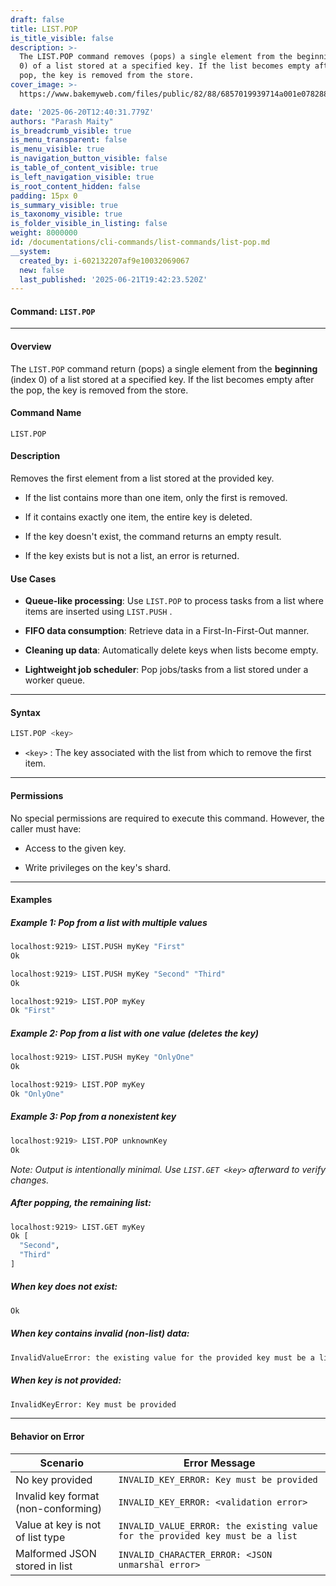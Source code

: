 ```yaml
---
draft: false
title: LIST.POP
is_title_visible: false
description: >-
  The LIST.POP command removes (pops) a single element from the beginning (index
  0) of a list stored at a specified key. If the list becomes empty after the
  pop, the key is removed from the store.
cover_image: >-
  https://www.bakemyweb.com/files/public/82/88/6857019939714a001e078288/i/5c/5e/685701b8a14834001f8a5c5e/original?name=logo-large.png&mimetype=image/png&cd=inline

date: '2025-06-20T12:40:31.779Z'
authors: "Parash Maity"
is_breadcrumb_visible: true
is_menu_transparent: false
is_menu_visible: true
is_navigation_button_visible: false
is_table_of_content_visible: true
is_left_navigation_visible: true
is_root_content_hidden: false
padding: 15px 0
is_summary_visible: true
is_taxonomy_visible: true
is_folder_visible_in_listing: false
weight: 8000000
id: /documentations/cli-commands/list-commands/list-pop.md
__system:
  created_by: i-602132207af9e10032069067
  new: false
  last_published: '2025-06-21T19:42:23.520Z'
---
```

#### Command: `LIST.POP` 

***

#### Overview

The `LIST.POP` command return (pops) a single element from the **beginning** (index 0) of a list stored at a specified key. If the list becomes empty after the pop, the key is removed from the store.

#### Command Name

 `LIST.POP` 

#### Description

Removes the first element from a list stored at the provided key.

* If the list contains more than one item, only the first is removed.

* If it contains exactly one item, the entire key is deleted.

* If the key doesn't exist, the command returns an empty result.

* If the key exists but is not a list, an error is returned.

#### Use Cases

* **Queue-like processing**: Use `LIST.POP` to process tasks from a list where items are inserted using `LIST.PUSH` .

* **FIFO data consumption**: Retrieve data in a First-In-First-Out manner.

* **Cleaning up data**: Automatically delete keys when lists become empty.

* **Lightweight job scheduler**: Pop jobs/tasks from a list stored under a worker queue.

***

#### Syntax

```bash 
LIST.POP <key>
```

*  `<key>` : The key associated with the list from which to remove the first item.

***

#### Permissions

No special permissions are required to execute this command. However, the caller must have:

* Access to the given key.

* Write privileges on the key's shard.

***

#### Examples

##### Example 1: Pop from a list with multiple values

```bash 
localhost:9219> LIST.PUSH myKey "First"
Ok

localhost:9219> LIST.PUSH myKey "Second" "Third"
Ok
```

```bash 
localhost:9219> LIST.POP myKey
Ok "First"
```

##### Example 2: Pop from a list with one value (deletes the key)

```bash 
localhost:9219> LIST.PUSH myKey "OnlyOne"
Ok

localhost:9219> LIST.POP myKey
Ok "OnlyOne"
```

##### Example 3: Pop from a nonexistent key

```bash 
localhost:9219> LIST.POP unknownKey
Ok
```

*Note: Output is intentionally minimal. Use `LIST.GET <key>` afterward to verify changes.*

##### After popping, the remaining list:

```bash 
localhost:9219> LIST.GET myKey
Ok [
  "Second",
  "Third"
]
```

##### When key does not exist:

```bash 
Ok
```

##### When key contains invalid (non-list) data:

```bash 
InvalidValueError: the existing value for the provided key must be a list
```

##### When key is not provided:

```bash 
InvalidKeyError: Key must be provided
```

***

#### Behavior on Error

| Scenario                            | Error Message                                                                   |
| ----------------------------------- | ------------------------------------------------------------------------------- |
| No key provided                     |  `INVALID_KEY_ERROR: Key must be provided`                                      |
| Invalid key format (non-conforming) |  `INVALID_KEY_ERROR: <validation error>`                                        |
| Value at key is not of list type    |  `INVALID_VALUE_ERROR: the existing value for the provided key must be a list`  |
| Malformed JSON stored in list       |  `INVALID_CHARACTER_ERROR: <JSON unmarshal error>`                              |

 
